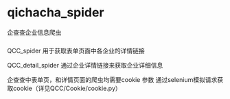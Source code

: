 # qichacha_spider
企查查企业信息爬虫

###
QCC_spider 用于获取表单页面中各企业的详情链接

QCC_detail_spider 通过企业详情链接来获取企业详细信息

企查查中表单页，和详情页面的爬虫均需要cookie 参数 通过selenium模拟请求获取cookie（详见QCC/Cookie/cookie.py）
